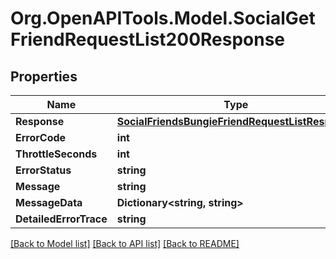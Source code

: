 # Org.OpenAPITools.Model.SocialGetFriendRequestList200Response

## Properties

Name | Type | Description | Notes
------------ | ------------- | ------------- | -------------
**Response** | [**SocialFriendsBungieFriendRequestListResponse**](SocialFriendsBungieFriendRequestListResponse.md) |  | [optional] 
**ErrorCode** | **int** |  | [optional] 
**ThrottleSeconds** | **int** |  | [optional] 
**ErrorStatus** | **string** |  | [optional] 
**Message** | **string** |  | [optional] 
**MessageData** | **Dictionary&lt;string, string&gt;** |  | [optional] 
**DetailedErrorTrace** | **string** |  | [optional] 

[[Back to Model list]](../README.md#documentation-for-models) [[Back to API list]](../README.md#documentation-for-api-endpoints) [[Back to README]](../README.md)

